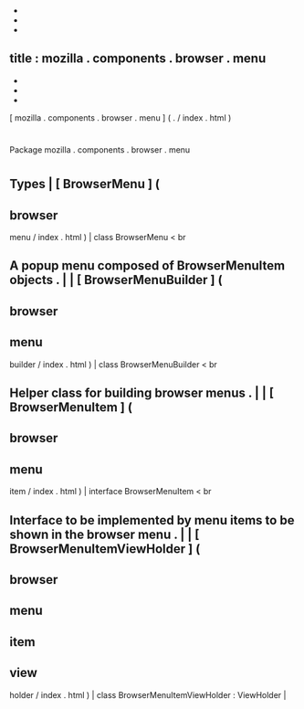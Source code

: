 -
-
-
title
:
mozilla
.
components
.
browser
.
menu
-
-
-
-
[
mozilla
.
components
.
browser
.
menu
]
(
.
/
index
.
html
)
#
#
Package
mozilla
.
components
.
browser
.
menu
#
#
#
Types
|
[
BrowserMenu
]
(
-
browser
-
menu
/
index
.
html
)
|
class
BrowserMenu
<
br
>
A
popup
menu
composed
of
BrowserMenuItem
objects
.
|
|
[
BrowserMenuBuilder
]
(
-
browser
-
menu
-
builder
/
index
.
html
)
|
class
BrowserMenuBuilder
<
br
>
Helper
class
for
building
browser
menus
.
|
|
[
BrowserMenuItem
]
(
-
browser
-
menu
-
item
/
index
.
html
)
|
interface
BrowserMenuItem
<
br
>
Interface
to
be
implemented
by
menu
items
to
be
shown
in
the
browser
menu
.
|
|
[
BrowserMenuItemViewHolder
]
(
-
browser
-
menu
-
item
-
view
-
holder
/
index
.
html
)
|
class
BrowserMenuItemViewHolder
:
ViewHolder
|
